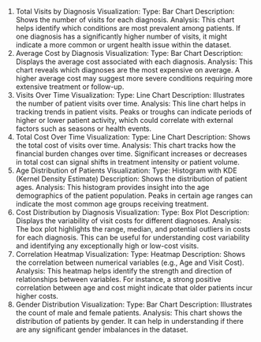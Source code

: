 1. Total Visits by Diagnosis
Visualization:
Type: Bar Chart
Description: Shows the number of visits for each diagnosis.
Analysis:
This chart helps identify which conditions are most prevalent among patients. If one diagnosis has a significantly higher number of visits, it might indicate a more common or urgent health issue within the dataset.
2. Average Cost by Diagnosis
Visualization:
Type: Bar Chart
Description: Displays the average cost associated with each diagnosis.
Analysis:
This chart reveals which diagnoses are the most expensive on average. A higher average cost may suggest more severe conditions requiring more extensive treatment or follow-up.
3. Visits Over Time
Visualization:
Type: Line Chart
Description: Illustrates the number of patient visits over time.
Analysis:
This line chart helps in tracking trends in patient visits. Peaks or troughs can indicate periods of higher or lower patient activity, which could correlate with external factors such as seasons or health events.
4. Total Cost Over Time
Visualization:
Type: Line Chart
Description: Shows the total cost of visits over time.
Analysis:
This chart tracks how the financial burden changes over time. Significant increases or decreases in total cost can signal shifts in treatment intensity or patient volume.
5. Age Distribution of Patients
Visualization:
Type: Histogram with KDE (Kernel Density Estimate)
Description: Shows the distribution of patient ages.
Analysis:
This histogram provides insight into the age demographics of the patient population. Peaks in certain age ranges can indicate the most common age groups receiving treatment.
6. Cost Distribution by Diagnosis
Visualization:
Type: Box Plot
Description: Displays the variability of visit costs for different diagnoses.
Analysis:
The box plot highlights the range, median, and potential outliers in costs for each diagnosis. This can be useful for understanding cost variability and identifying any exceptionally high or low-cost visits.
7. Correlation Heatmap
Visualization:
Type: Heatmap
Description: Shows the correlation between numerical variables (e.g., Age and Visit Cost).
Analysis:
This heatmap helps identify the strength and direction of relationships between variables. For instance, a strong positive correlation between age and cost might indicate that older patients incur higher costs.
8. Gender Distribution
Visualization:
Type: Bar Chart
Description: Illustrates the count of male and female patients.
Analysis:
This chart shows the distribution of patients by gender. It can help in understanding if there are any significant gender imbalances in the dataset.
